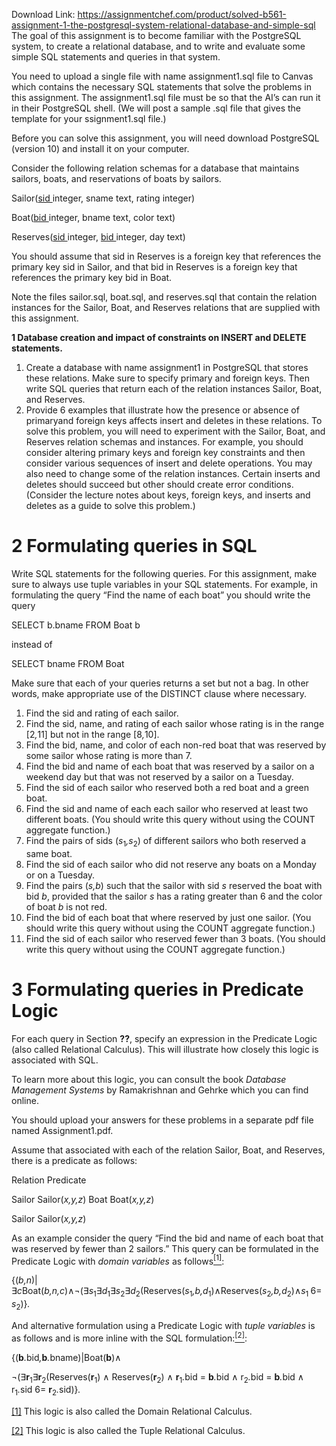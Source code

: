 Download Link: https://assignmentchef.com/product/solved-b561-assignment-1-the-postgresql-system-relational-database-and-simple-sql
<br>
The goal of this assignment is to become familiar with the PostgreSQL system, to create a relational database, and to write and evaluate some simple SQL statements and queries in that system.

You need to upload a single file with name assignment1.sql file to Canvas which contains the necessary SQL statements that solve the problems in this assignment. The assignment1.sql file must be so that the AI’s can run it in their PostgreSQL shell. (We will post a sample .sql file that gives the template for your ssignment1.sql file.)

Before you can solve this assignment, you will need download PostgreSQL (version 10) and install it on your computer.

Consider the following relation schemas for a database that maintains sailors, boats, and reservations of boats by sailors.

Sailor(<u>sid </u>integer, sname text, rating integer)

Boat(<u>bid </u>integer, bname text, color text)

Reserves(<u>sid </u>integer, <u>bid </u>integer, day text)

You should assume that sid in Reserves is a foreign key that references the primary key sid in Sailor, and that bid in Reserves is a foreign key that references the primary key bid in Boat.

Note the files sailor.sql, boat.sql, and reserves.sql that contain the relation instances for the Sailor, Boat, and Reserves relations that are supplied with this assignment.

<strong>1 Database creation and impact of constraints on INSERT and DELETE statements.</strong>

<ol>

 <li>Create a database with name assignment1 in PostgreSQL that stores these relations. Make sure to specify primary and foreign keys. Then write SQL queries that return each of the relation instances Sailor, Boat, and Reserves.</li>

 <li>Provide 6 examples that illustrate how the presence or absence of primaryand foreign keys affects insert and deletes in these relations. To solve this problem, you will need to experiment with the Sailor, Boat, and Reserves relation schemas and instances. For example, you should consider altering primary keys and foreign key constraints and then consider various sequences of insert and delete operations. You may also need to change some of the relation instances. Certain inserts and deletes should succeed but other should create error conditions. (Consider the lecture notes about keys, foreign keys, and inserts and deletes as a guide to solve this problem.)</li>

</ol>

<h1>2           Formulating queries in SQL</h1>

Write SQL statements for the following queries. For this assignment, make sure to always use tuple variables in your SQL statements. For example, in formulating the query “Find the name of each boat” you should write the query

SELECT b.bname FROM Boat b

instead of

SELECT bname FROM Boat

Make sure that each of your queries returns a set but not a bag. In other words, make appropriate use of the DISTINCT clause where necessary.

<ol>

 <li>Find the sid and rating of each sailor.</li>

 <li>Find the sid, name, and rating of each sailor whose rating is in the range [2<em>,</em>11] but not in the range [8<em>,</em>10].</li>

 <li>Find the bid, name, and color of each non-red boat that was reserved by some sailor whose rating is more than 7.</li>

 <li>Find the bid and name of each boat that was reserved by a sailor on a weekend day but that was not reserved by a sailor on a Tuesday.</li>

 <li>Find the sid of each sailor who reserved both a red boat and a green boat.</li>

 <li>Find the sid and name of each each sailor who reserved at least two different boats. (You should write this query without using the COUNT aggregate function.)</li>

 <li>Find the pairs of sids (<em>s</em><sub>1</sub><em>,s</em><sub>2</sub>) of different sailors who both reserved a same boat.</li>

 <li>Find the sid of each sailor who did not reserve any boats on a Monday or on a Tuesday.</li>

 <li>Find the pairs (<em>s,b</em>) such that the sailor with sid <em>s </em>reserved the boat with bid <em>b</em>, provided that the sailor <em>s </em>has a rating greater than 6 and the color of boat <em>b </em>is not red.</li>

 <li>Find the bid of each boat that where reserved by just one sailor. (You should write this query without using the COUNT aggregate function.)</li>

 <li>Find the sid of each sailor who reserved fewer than 3 boats. (You should write this query without using the COUNT aggregate function.)</li>

</ol>

<h1>3           Formulating queries in Predicate Logic</h1>

For each query in Section <strong>??</strong>, specify an expression in the Predicate Logic (also called Relational Calculus). This will illustrate how closely this logic is associated with SQL.

To learn more about this logic, you can consult the book <em>Database Management Systems </em>by Ramakrishnan and Gehrke which you can find online.

You should upload your answers for these problems in a separate pdf file named Assignment1.pdf.

Assume that associated with each of the relation Sailor, Boat, and Reserves, there is a predicate as follows:

Relation      Predicate

Sailor Sailor(<em>x,y,z</em>) Boat Boat(<em>x,y,z</em>)

Sailor             Sailor(<em>x,y,z</em>)

As an example consider the query “Find the bid and name of each boat that was reserved by fewer than 2 sailors.” This query can be formulated in the Predicate Logic with <em>domain variables </em>as follows<a href="#_ftn1" name="_ftnref1"><sup>[1]</sup></a>:

{(<em>b,n</em>)|∃<em>c</em>Boat(<em>b,n,c</em>)∧¬(∃<em>s</em><sub>1</sub>∃<em>d</em><sub>1</sub>∃<em>s</em><sub>2</sub>∃<em>d</em><sub>2</sub>(Reserves(<em>s</em><sub>1</sub><em>,b,d</em><sub>1</sub>)∧Reserves(<em>s</em><sub>2</sub><em>,b,d</em><sub>2</sub>)∧<em>s</em><sub>1 </sub>6= <em>s</em><sub>2</sub>)}<em>.</em>

And alternative formulation using a Predicate Logic with <em>tuple variables </em>is as follows and is more inline with the SQL formulation:<a href="#_ftn2" name="_ftnref2"><sup>[2]</sup></a>:

{(<strong>b</strong><em>.</em>bid<em>,</em><strong>b</strong><em>.</em>bname)|Boat(<strong>b</strong>)∧

¬(∃<strong>r</strong><sub>1</sub>∃<strong>r</strong><sub>2</sub>(Reserves(<strong>r</strong><sub>1</sub>) ∧ Reserves(<strong>r</strong><sub>2</sub>) ∧ <strong>r</strong><sub>1</sub><em>.</em>bid = <strong>b</strong><em>.</em>bid ∧ r<sub>2</sub><em>.</em>bid = <strong>b</strong><em>.</em>bid ∧ r<sub>1</sub><em>.</em>sid 6= <strong>r</strong><sub>2</sub><em>.</em>sid)}<em>.</em>

<a href="#_ftnref1" name="_ftn1">[1]</a> This logic is also called the Domain Relational Calculus.

<a href="#_ftnref2" name="_ftn2">[2]</a> This logic is also called the Tuple Relational Calculus.
